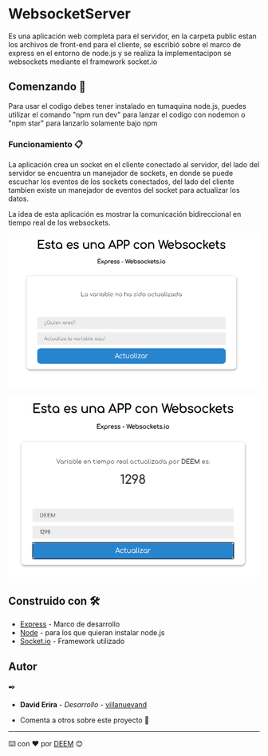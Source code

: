 # WebsocketServer

Es una aplicación web completa para el servidor, en la carpeta public estan los archivos de front-end para el cliente, se escribió sobre el marco de express en el entorno de node.js  y se realiza la implementacipon se websockets mediante el framework socket.io  


## Comenzando 🚀

Para usar el codigo debes tener instalado en tumaquina node.js, puedes utilizar el comando "npm run dev" para lanzar el codigo con nodemon o "npm star" para lanzarlo solamente bajo npm 

### Funcionamiento 📋

La aplicación crea un socket en el cliente conectado al servidor, del lado del servidor se encuentra un manejador de sockets, en donde se puede escuchar los eventos de los sockets conectados, del lado del cliente tambien existe un manejador de eventos del socket para actualizar los datos.

La idea de esta aplicación es mostrar la comunicación bidireccional en tiempo real de los websockets.


![visualización](https://raw.githubusercontent.com/DavidErira/AppServerWebSocket/master/Captura1.PNG)


![visualización](https://raw.githubusercontent.com/DavidErira/AppServerWebSocket/master/Captura2.PNG)

## Construido con 🛠️
* [Express](https://www.express.com/) - Marco de desarrollo
* [Node](https://nodejs.org/es/) -  para los que quieran instalar node.js
* [Socket.io](https://socket.io/) - Framework utilizado 

## Autor
 ✒️
* **David Erira** - *Desarrollo* - [villanuevand](https://github.com/villanuevand)

* Comenta a otros sobre este proyecto 📢



---
⌨️ con ❤️ por [DEEM](https://github.com/DavidErira) 😊
